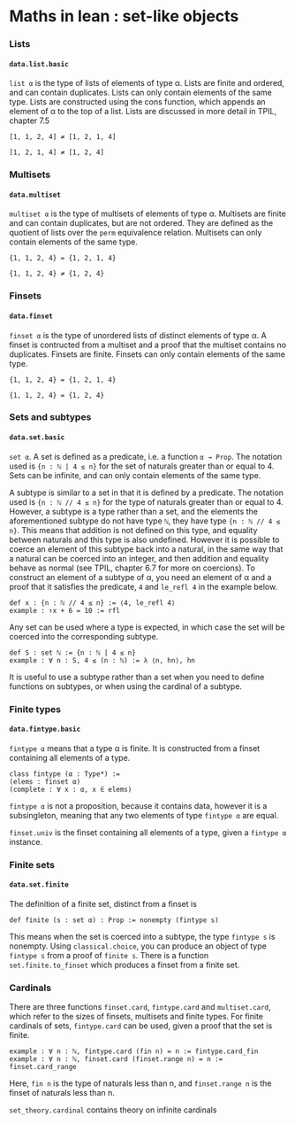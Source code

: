 # Maths in lean : set-like objects

### Lists ###
#### `data.list.basic` ####
`list α` is the type of lists of elements of type α. Lists are finite and ordered, and can contain duplicates. Lists can only contain elements of the same type. Lists are constructed using the cons function, which appends an element of α to the top of a list. Lists are discussed in more detail in TPIL, chapter 7.5

`[1, 1, 2, 4] ≠ [1, 2, 1, 4]`

`[1, 2, 1, 4] ≠ [1, 2, 4]`

### Multisets ###
#### `data.multiset` #####
`multiset α` is the type of multisets of elements of type α. Multisets are finite and can contain duplicates, but are not ordered. They are defined as the quotient of lists over the `perm` equivalence relation. Multisets can only contain elements of the same type.

`{1, 1, 2, 4} = {1, 2, 1, 4}`

`{1, 1, 2, 4} ≠ {1, 2, 4}`

### Finsets ###
#### `data.finset` ####
`finset α` is the type of unordered lists of distinct elements of type α. A finset is contructed from a multiset and a proof that the multiset contains no duplicates. Finsets are finite. Finsets can only contain elements of the same type.

`{1, 1, 2, 4} = {1, 2, 1, 4}`

`{1, 1, 2, 4} = {1, 2, 4}`

### Sets and subtypes ###
#### `data.set.basic` ####
`set α`. A set is defined as a predicate, i.e. a function `α → Prop`. The notation used is `{n : ℕ | 4 ≤ n}` for the set of naturals greater than or equal to 4. Sets can be infinite, and can only contain elements of the same type.

A subtype is similar to a set in that it is defined by a predicate. The notation used is `{n : ℕ // 4 ≤ n}` for the type of naturals greater than or equal to 4. However, a subtype is a type rather than a set, and the elements the aforementioned subtype do not have type `ℕ`, they have type `{n : ℕ // 4 ≤ n}`. This means that addition is not defined on this type, and equality between naturals and this type is also undefined. However it is possible to coerce an element of this subtype back into a natural, in the same way that a natural can be coerced into an integer, and then addition and equality behave as normal (see TPIL, chapter 6.7 for more on coercions). To construct an element of a subtype of α, you need an element of α and a proof that it satisfies the predicate, `4` and ``le_refl 4`` in the example below.
```lean
def x : {n : ℕ // 4 ≤ n} := ⟨4, le_refl 4⟩
example : ↑x + 6 = 10 := rfl
```

Any set can be used where a type is expected, in which case the set will be coerced into the corresponding subtype.
```lean
def S : set ℕ := {n : ℕ | 4 ≤ n}
example : ∀ n : S, 4 ≤ (n : ℕ) := λ ⟨n, hn⟩, hn
```

It is useful to use a subtype rather than a set when you need to define functions on subtypes, or when using the cardinal of a subtype.

### Finite types ###
#### `data.fintype.basic` ####
`fintype α` means that a type α is finite. It is constructed from a finset containing all elements of a type.
```lean
class fintype (α : Type*) :=
(elems : finset α)
(complete : ∀ x : α, x ∈ elems)
```
`fintype α` is not a proposition, because it contains data, however it is a subsingleton, meaning that any two elements of type `fintype α` are equal.

`finset.univ` is the finset containing all elements of a type, given a `fintype α` instance.

### Finite sets ###
#### `data.set.finite` ####
The definition of a finite set, distinct from a finset is
```lean
def finite (s : set α) : Prop := nonempty (fintype s)
```
This means when the set is coerced into a subtype, the type `fintype s` is nonempty.
Using `classical.choice`, you can produce an object of type `fintype s` from a proof of `finite s`. There is a function `set.finite.to_finset` which produces a finset from a finite set.

### Cardinals ###
There are three functions `finset.card`, `fintype.card` and `multiset.card`, which refer to the sizes of finsets, multisets and finite types. For finite cardinals of sets, `fintype.card` can be used, given a proof that the set is finite.
```lean
example : ∀ n : ℕ, fintype.card (fin n) = n := fintype.card_fin
example : ∀ n : ℕ, finset.card (finset.range n) = n := finset.card_range
```
Here, `fin n` is the type of naturals less than n, and `finset.range n` is the finset of naturals less than n.

`set_theory.cardinal` contains theory on infinite cardinals
